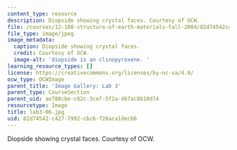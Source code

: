```yaml
---
content_type: resource
description: Diopside showing crystal faces. Courtesy of OCW.
file: /courses/12-108-structure-of-earth-materials-fall-2004/82d74542c4277992cbc6f26aca1dec66_lab3-06.jpg
file_type: image/jpeg
image_metadata:
  caption: Diopside showing crystal faces.
  credit: Courtesy of OCW.
  image-alt: 'diopside is an clinopyroxene. '
learning_resource_types: []
license: https://creativecommons.org/licenses/by-nc-sa/4.0/
ocw_type: OCWImage
parent_title: 'Image Gallery: Lab 3'
parent_type: CourseSection
parent_uid: ae788cbe-c82c-3cef-5f2a-d67ac8b10d74
resourcetype: Image
title: lab3-06.jpg
uid: 82d74542-c427-7992-cbc6-f26aca1dec66
---
```

Diopside showing crystal faces. Courtesy of OCW.